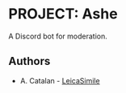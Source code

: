 # PROJECT: Ashe
A Discord bot for moderation.

## Authors
* A. Catalan - [LeicaSimile](https://github.com/LeicaSimile)